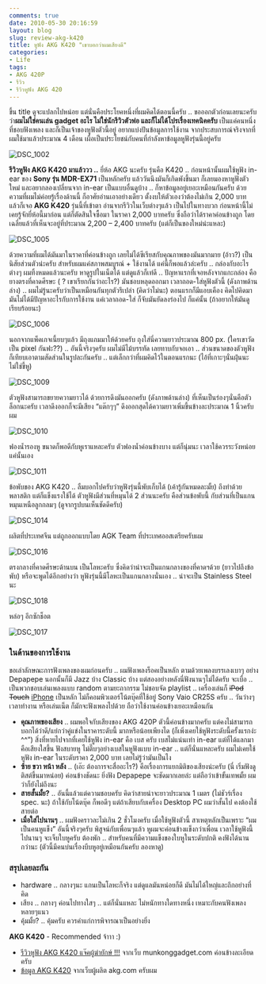 ```yaml
---
comments: true
date: 2010-05-30 20:16:59
layout: blog
slug: review-akg-k420
title: หูฟัง AKG K420 "เขาบอกว่าผมเสียงดี"
categories:
- Life
tags:
- AKG 420P
- รีวิว
- รีวิวหูฟัง AKG 420
---
```


ขึ้น title ดูจะแปลกไปหน่อย แต่นั่นคือประโยคหนึ่งที่ผมคิดได้ตอนนี้ครับ .. ขอออกตัวก่อนเลยนะครับ ว่า**ผมไม่ใช่คนเล่น gadget อะไร ไม่ใช่นักรีวิวตัวพ่อ และก็ไม่ได้โปรเรื่องเทคนิคครับ** เป็นแค่คนหนึ่งที่ชอบฟังเพลง และก็เป็นเจ้าของหูฟังตัวนี้อยู่ อยากแบ่งปันข้อมูลการใช้งาน จากประสบการณ์จริงจากที่ผมใช้มาแล้วประมาณ 4 เดือน เผื่อเป็นประโยชน์กับคนที่กำลังหาข้อมูลหูฟังรุ่นนี้อยู่ครับ

![DSC_1002](http://files.armno.in.th/uploads/2010/05/DSC_1002_thumb.jpg)

**รีวิวหูฟัง AKG K420 มาแล้ววว ..** ยี่ห้อ AKG นะครับ รุ่นคือ K420 .. ก่อนหน้านั้นผมใช้หูฟัง in-ear ของ **Sony รุ่น MDR-EX71** เป็นหลักครับ แล้ววันนึงมันก็เกิดพังขึ้นมา ก็เลยมองหาหูฟังตัวใหม่ และอยากลองเปลี่ยนจาก in-ear เป็นแบบอื่นดูบ้าง .. ก็หาข้อมูลอยู่เยอะเหมือนกันครับ ด้วยความที่ผมไม่ค่อยรู้เรื่องด้านนี้ ก็อาศัยอ่านเอาอย่างเดียว ตั้งงบให้ตัวเองว่าต้องไม่เกิน 2,000 บาท แล้วก็เจอ **AKG K420** รุ่นนี้ที่เข้าตา อ่านจากรีวิวในเว็บต่างๆแล้ว เป็นไปในทางบวก ก่อนหน้านี้ไม่เคยรู้จักยี่ห้อนี้มาก่อน แต่ก็ตัดสินใจซื้อมา ในราคา 2,000 บาทครับ ซึ่งถือว่าได้ราคาค่อนข้างถูก โดยเฉลี่ยแล้วที่เห็นจะอยู่ที่ประมาณ 2,200 – 2,400 บาทครับ (แต่ก็เป็นของใหม่น่ะแหละ)

![DSC_1005](http://files.armno.in.th/uploads/2010/05/DSC_1005_thumb.jpg)

ด้วยความที่ผมได้มันมาในราคาที่ค่อนข้างถูก เลยไม่ได้ซีเรียสกับคุณภาพของมันมากมาย (อ้าว?) เป็นนิสัยส่วนตัวน่ะครับ สำหรับผมแค่สภาพสมบูรณ์ + ใช้งานได้ แค่นี้ก็พอแล้วล่ะครับ .. กล่องกับอะไรต่างๆ ผมทิ้งหมดแล้วนะครับ หาดูรูปในเน็ตได้ แต่ดูแล้วก็เท่ดี .. ปัญหาแรกที่เจอหลังจากแกะกล่อง คือ ยางตรงที่คาดศีรษะ ( ? เขาเรียกกันว่าอะไร?) มันชอบหลุดออกมา เวลาถอด-ใส่หูฟังตัวนี้ (ดังภาพด้านล่าง) .. ผมไม่รู้นะครับว่าเป็นเหมือนกันทุกตัวรึเปล่า (คิดว่าไม่นะ) ตอนแรกก็มีแอบเคือง คิดไปคิดมา มันไม่ได้มีปัญหาอะไรกับการใช้งาน แค่เวลาถอด-ใส่ ก็จับมันยัดลงร่องไป ก็แค่นั้น (ถ้าอยากให้มันดูเรียบร้อยนะ)

![DSC_1006](http://files.armno.in.th/uploads/2010/05/DSC_1006_thumb.jpg)

นอกจากแพ็คเกจเนี้ยบๆแล้ว มีถุงแถมมาให้ด้วยครับ ถุงใส่นี่ความยาวประมาณ 800 px. (ใครเขาวัดเป็น pixel กันฟะ??) .. อันนี้จริงๆครับ ผมไม่มีไม้บรรทัด เลยทาบกับจอเอา .. ส่วนขนาดของตัวหูฟัง ก็เทียบเอาตามสัดส่วนในรูปละกันครับ .. แต่เล็กกว่าที่ผมคิดไว้ในตอนแรกนะ (ไอ้ที่เกาะๆนั่นฝุ่นนะ ไม่ใช่ขี้หู)

![DSC_1009](http://files.armno.in.th/uploads/2010/05/DSC_1009_thumb.jpg)

ตัวหูฟังสามารถขยายความยาวได้ ด้วยการดึงมันออกครับ (ดังภาพด้านล่าง) ที่เห็นเป็นร่องๆนั่นคือตัวล็อกนะครับ เวลาดึงออกก็จะมีเสียง “แต๊กๆๆ” ดึงออกสุดได้ความยาวเพิ่มขึ้นข้างละประมาณ 1 นิ้วครับผม

![DSC_1010](http://files.armno.in.th/uploads/2010/05/DSC_1010_thumb.jpg)

ฟองน้ำรองหู ขนาดก็พอดีกับหูเราแหละครับ ตัวฟองน้ำค่อนข้างบาง แต่ก็นุ่มนะ เวลาใช้ควรระวังหน่อย แค่นั้นเอง

![DSC_1011](http://files.armno.in.th/uploads/2010/05/DSC_1011_thumb.jpg)

ข้อพับของ AKG K420 .. ลืมบอกไปครับว่าหูฟังรุ่นนี้พับเก็บได้ (เค้ารู้กันหมดละมั้ย) ถึงทำด้วยพลาสติก แต่ก็แข็งแรงใช้ได้ ตัวหูฟังมีส่วนที่หมุนได้ 2 ส่วนนะครับ คือส่วนข้อพับนี้ กับส่วนที่เป็นแกนหมุนเหนือลูกกลมๆ (ดูจากรูปบนเห็นชัดดีครับ)

![DSC_1014](http://files.armno.in.th/uploads/2010/05/DSC_1014_thumb.jpg)

ผลิตที่ประเทศจีน แต่ถูกออกแบบโดย AGK Team ที่ประเทศออสเตรียครับผม

![DSC_1016](http://files.armno.in.th/uploads/2010/05/DSC_1016_thumb.jpg)

ตรงกลางที่คาดศีรษะด้านบน เป็นโลหะครับ ซึ่งคิดว่าน่าจะเป็นแกนกลางของที่คาดฯด้วย (ยาวไปถึงข้อพับ) หรือจะพูดได้อีกอย่างว่า หูฟังรุ่นนี้มีโลหะเป็นแกนกลางนั่นเอง .. น่าจะเป็น Stainless Steel นะ

![DSC_1018](http://files.armno.in.th/uploads/2010/05/DSC_1018_thumb.jpg)

หล่อๆ อีกซักช็อต

![DSC_1017](http://files.armno.in.th/uploads/2010/05/DSC_1017_thumb.jpg)

### ในด้านของการใช้งาน

ขอเล่าลักษณะการฟังเพลงของผมก่อนครับ .. ผมฟังเพลงร็อคเป็นหลัก ตามด้วยเพลงบรรเลงเบาๆ อย่าง Depapepe นอกนั้นก็มี Jazz บ้าง Classic บ้าง แต่สองอย่างหลังนี่ฟังนานๆไม่ได้ครับ จะเบื่อ .. เป็นพวกชอบเล่นเพลงแบบ random ตามยะถากรรม ไม่ชอบจัด playlist .. เครื่องเล่นก็ <del>iPod Touch</del> <ins>iPhone</ins> เป็นหลัก ไม่ก็คอมพิวเตอร์โน้ตบุ๊คที่ใช้อยู่ Sony Vaio CR25S ครับ .. วันว่างๆเวลาทำงาน หรือเล่นเน็ต ก็มักจะฟังเพลงไปด้วย ถือว่าใช้งานค่อนข้างเยอะเหมือนกัน

* **คุณภาพของเสียง** .. ผมพอใจกับเสียงของ AKG 420P ตัวนี้ค่อนข้างมากครับ แต่คงไม่สามารถบอกได้ว่าดี/แย่กว่าคู่แข่งในราคาระดับนี้ มากหรือน้อยเพียงได (ก็เพิ่งเคยใช้หูฟังระดับนี้ครั้งแรกง่ะ ^^”) สิ่งที่หายไปจากที่เคยใช้หูฟัง in-ear คือ เบส ครับ เบสไม่แน่นเท่า in-ear แต่ที่ได้แลกมาคือเสียงใสขึ้น ฟังสบายหู ไม่ตึ๊บๆอย่างเบสในหูฟังแบบ in-ear .. แต่ก็นั่นแหละครับ ผมไม่เคยใช้หูฟัง in-ear ในระดับราคา 2,000 บาท เลยไม่รู้ว่ามันเป็นไง
* **ซ้าย ขวา หน้า หลัง** .. (เอ๊ะ ต้องการจะสื่ออะไร?) คือเรื่องการแยกมิติของเสียงน่ะครับ (นี่ เริ่มฟังดูติสต์ขึ้นมาหน่อย) ค่อนข้างชัดนะ ยิ่งฟัง Depapepe จะชัดมากเลยล่ะ แต่ถือว่าเข้าขั้นเทพมั้ย ผมว่าก็ยังไม่ถึงนะ
* **สายสั้นมั้ย?** .. อันนี้แล้วแต่ความชอบครับ คิดว่าสายน่าจะยาวประมาณ 1 เมตร (ไม่ชัวร์เรื่อง spec. นะ) ถ้าใช้กับโน้ตบุ๊ค ก็พอดีๆ แต่ถ้าเสียบกับเครื่อง Desktop PC ผมว่าสั้นไป คงต้องใช้สายต่อ
* **เมื่อใส่ไปนานๆ** .. ผมฟังคราวละไม่เกิน 2 ชั่วโมงครับ เมื่อใช้หูฟังตัวนี้ สาเหตุหลักเป็นเพราะ “ผมเป็นคนหูแข็ง” อันนี้จริงๆครับ พิสูจน์กับเพื่อนๆแล้ว หูผมจะค่อนข้างแข็งกว่าเพื่อน เวลาใช้หูฟังนี้ไปนานๆ จะเจ็บใบหูครับ ต้องพัก .. สำหรับคนที่มีความแข็งของใบหูในระดับปกติ คงฟังได้นานกว่านะ (ตัวนี้มีคนบ่นเรื่องบีบหูอยู่เหมือนกันครับ ลองหาดู)

### สรุปเลยละกัน

* hardware .. กลางๆนะ แกนเป็นโลหะก็จริง แต่ดูแลมันหน่อยก็ดี มันไม่ได้ใหญ่และถึกอย่างที่คิด
* เสียง .. กลางๆ ค่อนไปทางใสๆ .. แต่ก็นั่นแหละ ไม่หนักทางใดทางหนึ่ง เหมาะกับคนฟังเพลงหลายๆแนว
* คุ้มมั้ย? .. คุ้มครับ ควรค่าแก่การพิจารณาเป็นอย่างยิ่ง

**AKG K420** - Recommended จ้าาา :)

* [รีวิวหูฟัง AKG K420 แจ๊คผู้ฆ่ายักษ์ !!!](http://forum.munkonggadget.com/detail.php?id=12090) จากเว็บ munkonggadget.com ค่อนข้างละเอียดครับ
* [ข้อมูล AKG K420](http://www.akg.com/personal/K_420,pcatid,6,pid,108,_psmand,1.html) จากเว็บผู้ผลิต akg.com ครับผม